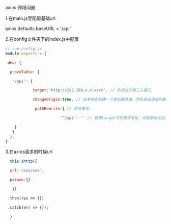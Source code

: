 axios 跨域问题

1.在main.js里配置基础url

axios.defaults.baseURL = '/api'

2.在config文件夹下的index.js中配置

```js
// vue.config.js
module.exports = {

 dev: {

  proxyTable: {

   '/api': {

 		 	target:'http://192.168.x.x:xxxx', // 你请求的第三方接口

 			changeOrigin:true, // 在本地会创建一个虚拟服务端，然后发送请求的数据，并同时接收请求的数据，这样服务端和服务端进行数据的交互就不会有跨域问题

			 pathRewrite:{ // 路径重写，

     					'^/api': '' // 替换target中的请求地址，也就是说以后你在请求http://api.douban.com/v2/XXXXX这个地址的时候直接写成/api即可。

    }
   }
  },
}
```





3.在axios请求的时候url

```js
  this.$http({

  url:'/xxx/xxx',

  params:{}

   })

 .then(res => {})

 .catch(err => {});

  }


```

